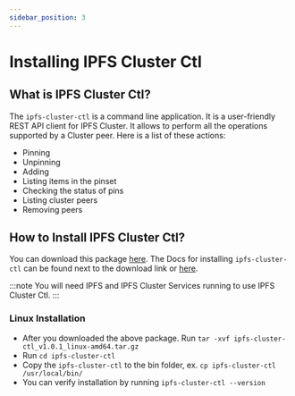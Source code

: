 ```yaml
---
sidebar_position: 3
---
```


# Installing IPFS Cluster Ctl
## What is IPFS Cluster Ctl?
The `ipfs-cluster-ctl` is a command line application. It is a user-friendly REST API client for IPFS Cluster. It allows to perform all the operations supported by a Cluster peer. Here is a list of these actions:

* Pinning
* Unpinning
* Adding
* Listing items in the pinset
* Checking the status of pins
* Listing cluster peers
* Removing peers


## How to Install IPFS Cluster Ctl?
You can download this package [here](https://dist.ipfs.io/#ipfs-cluster-ctl). The Docs for installing `ipfs-cluster-ctl` can be found next to the download link or [here](https://github.com/ipfs/ipfs-cluster/blob/v1.0.1/README.md).

:::note
You will need IPFS and IPFS Cluster Services running to use IPFS Cluster Ctl.
:::
 

### Linux Installation
* After you downloaded the above package. Run `tar -xvf ipfs-cluster-ctl_v1.0.1_linux-amd64.tar.gz`
* Run `cd ipfs-cluster-ctl`
* Copy the `ipfs-cluster-ctl` to the bin folder, ex. `cp ipfs-cluster-ctl /usr/local/bin/`
* You can verify installation by running `ipfs-cluster-ctl --version`
